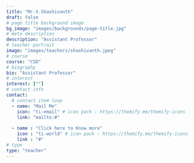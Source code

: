 ```yaml
---
title: "Mr.V.Shashivanth"
draft: false
# page title background image
bg_image: "images/backgrounds/page-title.jpg"
# meta description
description: "Assistant Professor"
# teacher portrait
image: "images/teachers/shashivanth.jpeg"
# course
course: "CSD"
# biography
bio: "Assistant Professor"
# interest
interest: [""]
# contact info
contact:
  # contact item loop
  - name: "Mail Me"
    icon: "ti-email" # icon pack : https://themify.me/themify-icons
    link: "mailto:#"
  
  - name : "Click here to Know more"
    icon : "ti-world" # icon pack : https://themify.me/themify-icons
    link : "#"
# type
type: "teacher"
---
```



